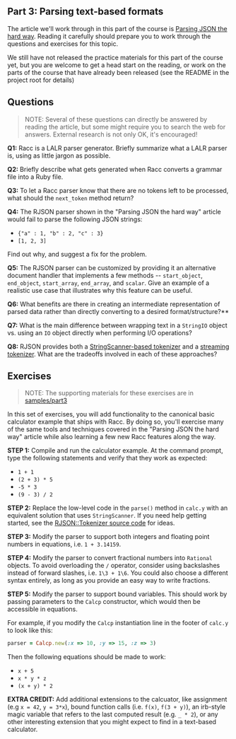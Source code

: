 ## Part 3: Parsing text-based formats

The article we'll work through in this part of the 
course is [Parsing JSON the hard way](https://practicingruby.com/articles/parsing-json-the-hard-way).
Reading it carefully should prepare you to work through the questions
and exercises for this topic.

We still have not released the practice materials for this part of the course
yet, but you are welcome to get a head start on the reading, or work on
the parts of the course that have already been released (see the README
in the project root for details)

## Questions

> NOTE: Several of these questions can directly be answered by reading 
> the article, but some might require you to search the web for
> answers. External research is not only OK, it's encouraged!

**Q1:** Racc is a LALR parser generator. Briefly summarize what a LALR
parser is, using as little jargon as possible.

**Q2:** Briefly describe what gets generated when Racc converts a grammar
file into a Ruby file.

**Q3:** To let a Racc parser know that there are no tokens left to 
be processed, what should the `next_token` method return?

**Q4:** The RJSON parser shown in the "Parsing JSON the hard way" article would
fail to parse the following JSON strings: 

* `{"a" : 1, "b" : 2, "c" : 3}`
* `[1, 2, 3]`

Find out why, and suggest a fix for the problem.

**Q5:** The RJSON parser can be customized by providing it an alternative
document handler that implements a few methods -- `start_object`,
`end_object`, `start_array`, `end_array`, and `scalar`. Give an example of a
realistic use case that illustrates why this feature can be useful.

**Q6:** What benefits are there in creating an intermediate representation
of parsed data rather than directly converting to a desired format/structure?**

**Q7:** What is the main difference between wrapping text in a `StringIO` object 
vs. using an `IO` object directly when performing I/O operations?

**Q8:** RJSON provides both a [StringScanner-based
tokenizer](https://github.com/tenderlove/rjson/blob/master/lib/rjson/tokenizer.rb)
and a [streaming
tokenizer](https://github.com/tenderlove/rjson/blob/master/lib/rjson/stream_tokenizer.rb).
What are the tradeoffs involved in each of these approaches?

## Exercises

> NOTE: The supporting materials for these exercises are in
> [samples/part3][part3-samples]

In this set of exercises, you will add functionality to the canonical basic
calculator example that ships with Racc. By doing so, you'll exercise
many of the same tools and techniques covered in the "Parsing JSON the
hard way" article while also learning a few new Racc features 
along the way.

**STEP 1:** Compile and run the calculator example. 
At the command prompt, type the following statements and
verify that they work as expected:

* `1 + 1`
* `(2 + 3) * 5`
* `-5 * 3`
* `(9 - 3) / 2`

**STEP 2:** Replace the low-level code in the `parse()` method in `calc.y` 
with an equivalent solution that uses `StringScanner`. If you need help
getting started, see the [RJSON::Tokenizer source code][tokenizer] for ideas.

**STEP 3:** Modify the parser to support both integers and floating point
numbers in equations, i.e. `1 + 3.14159`.

**STEP 4:** Modify the parser to convert fractional numbers into `Rational`
objects. To avoid overloading the `/` operator, consider using backslashes
instead of forward slashes, i.e. `1\3 + 1\6`. You could also choose a different
syntax entirely, as long as you provide an easy way to write fractions.

**STEP 5:** Modify the parser to support bound variables. This should work by
passing parameters to the `Calcp` constructor, which would then be 
accessible in equations.

For example, if you modify the `Calcp` instantiation line in the footer of `calc.y`
to look like this:

```ruby
parser = Calcp.new(:x => 10, :y => 15, :z => 3)
```

Then the following equations should be made to work:

* `x + 5`
* `x * y * z`
* `(x + y) * 2`

**EXTRA CREDIT:** Add additional extensions to the calcuator, like assignment
(e.g `x = 42`, `y = 3*x`), bound function calls (i.e. `f(x)`, `f(3 + y)`),
an irb-style magic variable that refers to the last computed result (e.g. `_ *
2`), or any other interesting extension that you might expect to find in a
text-based calculator.

[tokenizer]: https://github.com/tenderlove/rjson/blob/master/lib/rjson/tokenizer.rb
[part3-samples]: https://github.com/elm-city-craftworks/course-001/tree/master/samples/part3
